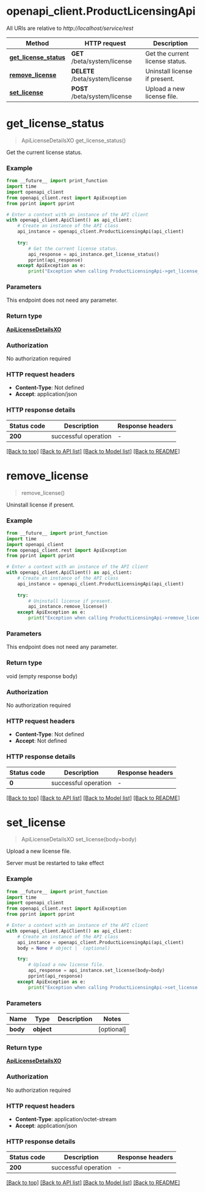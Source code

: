 # openapi_client.ProductLicensingApi

All URIs are relative to *http://localhost/service/rest*

Method | HTTP request | Description
------------- | ------------- | -------------
[**get_license_status**](ProductLicensingApi.md#get_license_status) | **GET** /beta/system/license | Get the current license status.
[**remove_license**](ProductLicensingApi.md#remove_license) | **DELETE** /beta/system/license | Uninstall license if present.
[**set_license**](ProductLicensingApi.md#set_license) | **POST** /beta/system/license | Upload a new license file.


# **get_license_status**
> ApiLicenseDetailsXO get_license_status()

Get the current license status.

### Example

```python
from __future__ import print_function
import time
import openapi_client
from openapi_client.rest import ApiException
from pprint import pprint

# Enter a context with an instance of the API client
with openapi_client.ApiClient() as api_client:
    # Create an instance of the API class
    api_instance = openapi_client.ProductLicensingApi(api_client)
    
    try:
        # Get the current license status.
        api_response = api_instance.get_license_status()
        pprint(api_response)
    except ApiException as e:
        print("Exception when calling ProductLicensingApi->get_license_status: %s\n" % e)
```

### Parameters
This endpoint does not need any parameter.

### Return type

[**ApiLicenseDetailsXO**](ApiLicenseDetailsXO.md)

### Authorization

No authorization required

### HTTP request headers

 - **Content-Type**: Not defined
 - **Accept**: application/json

### HTTP response details
| Status code | Description | Response headers |
|-------------|-------------|------------------|
**200** | successful operation |  -  |

[[Back to top]](#) [[Back to API list]](../README.md#documentation-for-api-endpoints) [[Back to Model list]](../README.md#documentation-for-models) [[Back to README]](../README.md)

# **remove_license**
> remove_license()

Uninstall license if present.

### Example

```python
from __future__ import print_function
import time
import openapi_client
from openapi_client.rest import ApiException
from pprint import pprint

# Enter a context with an instance of the API client
with openapi_client.ApiClient() as api_client:
    # Create an instance of the API class
    api_instance = openapi_client.ProductLicensingApi(api_client)
    
    try:
        # Uninstall license if present.
        api_instance.remove_license()
    except ApiException as e:
        print("Exception when calling ProductLicensingApi->remove_license: %s\n" % e)
```

### Parameters
This endpoint does not need any parameter.

### Return type

void (empty response body)

### Authorization

No authorization required

### HTTP request headers

 - **Content-Type**: Not defined
 - **Accept**: Not defined

### HTTP response details
| Status code | Description | Response headers |
|-------------|-------------|------------------|
**0** | successful operation |  -  |

[[Back to top]](#) [[Back to API list]](../README.md#documentation-for-api-endpoints) [[Back to Model list]](../README.md#documentation-for-models) [[Back to README]](../README.md)

# **set_license**
> ApiLicenseDetailsXO set_license(body=body)

Upload a new license file.

Server must be restarted to take effect

### Example

```python
from __future__ import print_function
import time
import openapi_client
from openapi_client.rest import ApiException
from pprint import pprint

# Enter a context with an instance of the API client
with openapi_client.ApiClient() as api_client:
    # Create an instance of the API class
    api_instance = openapi_client.ProductLicensingApi(api_client)
    body = None # object |  (optional)

    try:
        # Upload a new license file.
        api_response = api_instance.set_license(body=body)
        pprint(api_response)
    except ApiException as e:
        print("Exception when calling ProductLicensingApi->set_license: %s\n" % e)
```

### Parameters

Name | Type | Description  | Notes
------------- | ------------- | ------------- | -------------
 **body** | **object**|  | [optional] 

### Return type

[**ApiLicenseDetailsXO**](ApiLicenseDetailsXO.md)

### Authorization

No authorization required

### HTTP request headers

 - **Content-Type**: application/octet-stream
 - **Accept**: application/json

### HTTP response details
| Status code | Description | Response headers |
|-------------|-------------|------------------|
**200** | successful operation |  -  |

[[Back to top]](#) [[Back to API list]](../README.md#documentation-for-api-endpoints) [[Back to Model list]](../README.md#documentation-for-models) [[Back to README]](../README.md)

